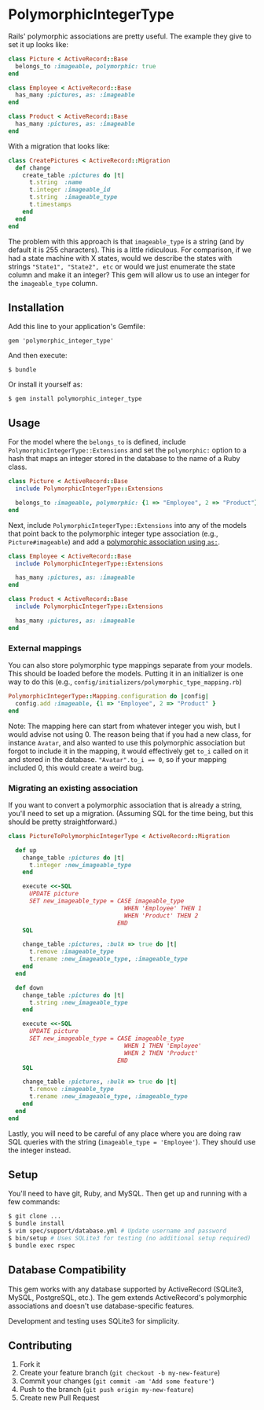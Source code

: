 # PolymorphicIntegerType

Rails' polymorphic associations are pretty useful. The example they give to set it up looks like:

```ruby
class Picture < ActiveRecord::Base
  belongs_to :imageable, polymorphic: true
end

class Employee < ActiveRecord::Base
  has_many :pictures, as: :imageable
end

class Product < ActiveRecord::Base
  has_many :pictures, as: :imageable
end
```

With a migration that looks like:

```ruby
class CreatePictures < ActiveRecord::Migration
  def change
    create_table :pictures do |t|
      t.string  :name
      t.integer :imageable_id
      t.string  :imageable_type
      t.timestamps
    end
  end
end
```

The problem with this approach is that `imageable_type` is a string (and by default it is 255 characters). This is a little ridiculous. For comparison, if we had a state machine with X states, would we describe the states with strings `"State1", "State2", etc` or would we just enumerate the state column and make it an integer? This gem will allow us to use an integer for the `imageable_type` column.

## Installation

Add this line to your application's Gemfile:

    gem 'polymorphic_integer_type'

And then execute:

    $ bundle

Or install it yourself as:

    $ gem install polymorphic_integer_type

## Usage

For the model where the `belongs_to` is defined, include `PolymorphicIntegerType::Extensions` and set the `polymorphic:` option to a hash that maps an integer stored in the database to the name of a Ruby class.

```ruby
class Picture < ActiveRecord::Base
  include PolymorphicIntegerType::Extensions

  belongs_to :imageable, polymorphic: {1 => "Employee", 2 => "Product"}
end
```

 Next, include `PolymorphicIntegerType::Extensions` into any of the models that point back to the polymorphic integer type association (e.g., `Picture#imageable`) and add a [polymorphic association using `as:`](http://guides.rubyonrails.org/association_basics.html#polymorphic-associations).

```ruby
class Employee < ActiveRecord::Base
  include PolymorphicIntegerType::Extensions

  has_many :pictures, as: :imageable
end

class Product < ActiveRecord::Base
  include PolymorphicIntegerType::Extensions

  has_many :pictures, as: :imageable
end
```

### External mappings

You can also store polymorphic type mappings separate from your models. This should be loaded before the models. Putting it in an initializer is one way to do this (e.g., `config/initializers/polymorphic_type_mapping.rb`)

```ruby
PolymorphicIntegerType::Mapping.configuration do |config|
  config.add :imageable, {1 => "Employee", 2 => "Product" }
end
```

Note: The mapping here can start from whatever integer you wish, but I would advise not using 0. The reason being that if you had a new class, for instance `Avatar`, and also wanted to use this polymorphic association but forgot to include it in the mapping, it would effectively get `to_i` called on it and stored in the database. `"Avatar".to_i == 0`, so if your mapping included 0, this would create a weird bug.

### Migrating an existing association

If you want to convert a polymorphic association that is already a string, you'll need to set up a migration. (Assuming SQL for the time being, but this should be pretty straightforward.)

```ruby
class PictureToPolymorphicIntegerType < ActiveRecord::Migration

  def up
    change_table :pictures do |t|
      t.integer :new_imageable_type
    end

    execute <<-SQL
      UPDATE picture
      SET new_imageable_type = CASE imageable_type
                                 WHEN 'Employee' THEN 1
                                 WHEN 'Product' THEN 2
                               END
    SQL

    change_table :pictures, :bulk => true do |t|
      t.remove :imageable_type
      t.rename :new_imageable_type, :imageable_type
    end
  end

  def down
    change_table :pictures do |t|
      t.string :new_imageable_type
    end

    execute <<-SQL
      UPDATE picture
      SET new_imageable_type = CASE imageable_type
                                 WHEN 1 THEN 'Employee'
                                 WHEN 2 THEN 'Product'
                               END
    SQL

    change_table :pictures, :bulk => true do |t|
      t.remove :imageable_type
      t.rename :new_imageable_type, :imageable_type
    end
  end
end
```

Lastly, you will need to be careful of any place where you are doing raw SQL queries with the string (`imageable_type = 'Employee'`). They should use the integer instead.

## Setup

You'll need to have git, Ruby, and MySQL. Then get up and running with a few commands:

```bash
$ git clone ...
$ bundle install
$ vim spec/support/database.yml # Update username and password
$ bin/setup # Uses SQLite3 for testing (no additional setup required)
$ bundle exec rspec
```

## Database Compatibility

This gem works with any database supported by ActiveRecord (SQLite3, MySQL, PostgreSQL, etc.). 
The gem extends ActiveRecord's polymorphic associations and doesn't use database-specific features.

Development and testing uses SQLite3 for simplicity.

## Contributing

1. Fork it
2. Create your feature branch (`git checkout -b my-new-feature`)
3. Commit your changes (`git commit -am 'Add some feature'`)
4. Push to the branch (`git push origin my-new-feature`)
5. Create new Pull Request
